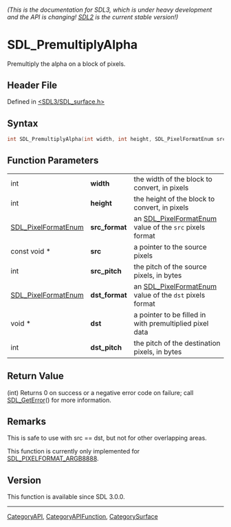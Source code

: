 ###### (This is the documentation for SDL3, which is under heavy development and the API is changing! [SDL2](https://wiki.libsdl.org/SDL2/) is the current stable version!)
# SDL_PremultiplyAlpha

Premultiply the alpha on a block of pixels.

## Header File

Defined in [<SDL3/SDL_surface.h>](https://github.com/libsdl-org/SDL/blob/main/include/SDL3/SDL_surface.h)

## Syntax

```c
int SDL_PremultiplyAlpha(int width, int height, SDL_PixelFormatEnum src_format, const void *src, int src_pitch, SDL_PixelFormatEnum dst_format, void *dst, int dst_pitch);
```

## Function Parameters

|                                            |                |                                                                                |
| ------------------------------------------ | -------------- | ------------------------------------------------------------------------------ |
| int                                        | **width**      | the width of the block to convert, in pixels                                   |
| int                                        | **height**     | the height of the block to convert, in pixels                                  |
| [SDL_PixelFormatEnum](SDL_PixelFormatEnum) | **src_format** | an [SDL_PixelFormatEnum](SDL_PixelFormatEnum) value of the `src` pixels format |
| const void *                               | **src**        | a pointer to the source pixels                                                 |
| int                                        | **src_pitch**  | the pitch of the source pixels, in bytes                                       |
| [SDL_PixelFormatEnum](SDL_PixelFormatEnum) | **dst_format** | an [SDL_PixelFormatEnum](SDL_PixelFormatEnum) value of the `dst` pixels format |
| void *                                     | **dst**        | a pointer to be filled in with premultiplied pixel data                        |
| int                                        | **dst_pitch**  | the pitch of the destination pixels, in bytes                                  |

## Return Value

(int) Returns 0 on success or a negative error code on failure; call
[SDL_GetError](SDL_GetError)() for more information.

## Remarks

This is safe to use with src == dst, but not for other overlapping areas.

This function is currently only implemented for
[SDL_PIXELFORMAT_ARGB8888](SDL_PIXELFORMAT_ARGB8888).

## Version

This function is available since SDL 3.0.0.

----
[CategoryAPI](CategoryAPI), [CategoryAPIFunction](CategoryAPIFunction), [CategorySurface](CategorySurface)

